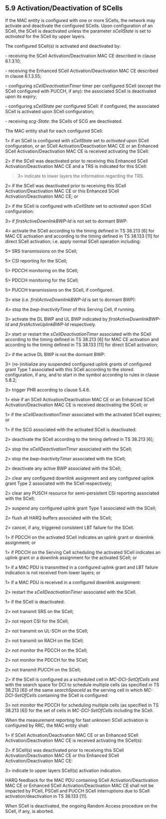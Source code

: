 ## 5.9 Activation/Deactivation of SCells

If the MAC entity is configured with one or more SCells, the network may
activate and deactivate the configured SCells. Upon configuration of an
SCell, the SCell is deactivated unless the parameter *sCellState* is set
to *activated* for the SCell by upper layers.

The configured SCell(s) is activated and deactivated by:

\- receiving the SCell Activation/Deactivation MAC CE described in
clause 6.1.3.10;

\- receiving the Enhanced SCell Activation/Deactivation MAC CE described
in clause 6.1.3.55;

\- configuring *sCellDeactivationTimer* timer per configured SCell
(except the SCell configured with PUCCH, if any): the associated SCell
is deactivated upon its expiry;

\- configuring *sCellState* per configured SCell: if configured, the
associated SCell is activated upon SCell configuration;

\- receiving *scg-State*: the SCells of SCG are deactivated.

The MAC entity shall for each configured SCell:

1\> if an SCell is configured with *sCellState* set to *activated* upon
SCell configuration, or an SCell Activation/Deactivation MAC CE or an
Enhanced SCell Activation/Deactivation MAC CE is received activating the
SCell:

2\> if the SCell was deactivated prior to receiving this Enhanced SCell
Activation/Deactivation MAC CE and a TRS is indicated for this SCell:

> 3\> indicate to lower layers the information regarding the TRS.

2\> if the SCell was deactivated prior to receiving this SCell
Activation/Deactivation MAC CE or this Enhanced SCell
Activation/Deactivation MAC CE; or

2\> if the SCell is configured with *sCellState* set to *activated* upon
SCell configuration:

3\> if *firstActiveDownlinkBWP-Id* is not set to dormant BWP:

4\> activate the SCell according to the timing defined in TS 38.213
\[6\] for MAC CE activation and according to the timing defined in TS
38.133 \[11\] for direct SCell activation; i.e. apply normal SCell
operation including:

5\> SRS transmissions on the SCell;

5\> CSI reporting for the SCell;

5\> PDCCH monitoring on the SCell;

5\> PDCCH monitoring for the SCell;

5\> PUCCH transmissions on the SCell, if configured.

3\> else (i.e. *firstActiveDownlinkBWP-Id* is set to dormant BWP):

4\> stop the *bwp-InactivityTimer* of this Serving Cell, if running.

3\> activate the DL BWP and UL BWP indicated by
*firstActiveDownlinkBWP-Id* and *firstActiveUplinkBWP-Id* respectively.

2\> start or restart the *sCellDeactivationTimer* associated with the
SCell according to the timing defined in TS 38.213 \[6\] for MAC CE
activation and according to the timing defined in TS 38.133 \[11\] for
direct SCell activation;

2\> if the active DL BWP is not the dormant BWP:

3\> (re-)initialize any suspended configured uplink grants of configured
grant Type 1 associated with this SCell according to the stored
configuration, if any, and to start in the symbol according to rules in
clause 5.8.2;

3\> trigger PHR according to clause 5.4.6.

1\> else if an SCell Activation/Deactivation MAC CE or an Enhanced SCell
Activation/Deactivation MAC CE is received deactivating the SCell; or

1\> if the *sCellDeactivationTimer* associated with the activated SCell
expires; or

1\> if the SCG associated with the activated SCell is deactivated:

2\> deactivate the SCell according to the timing defined in TS 38.213
\[6\];

2\> stop the *sCellDeactivationTimer* associated with the SCell;

2\> stop the *bwp-InactivityTimer* associated with the SCell;

2\> deactivate any active BWP associated with the SCell;

2\> clear any configured downlink assignment and any configured uplink
grant Type 2 associated with the SCell respectively;

2\> clear any PUSCH resource for semi-persistent CSI reporting
associated with the SCell;

2\> suspend any configured uplink grant Type 1 associated with the
SCell;

2\> flush all HARQ buffers associated with the SCell;

2\> cancel, if any, triggered consistent LBT failure for the SCell.

1\> if PDCCH on the activated SCell indicates an uplink grant or
downlink assignment; or

1\> if PDCCH on the Serving Cell scheduling the activated SCell
indicates an uplink grant or a downlink assignment for the activated
SCell; or

1\> if a MAC PDU is transmitted in a configured uplink grant and LBT
failure indication is not received from lower layers; or

1\> if a MAC PDU is received in a configured downlink assignment:

2\> restart the *sCellDeactivationTimer* associated with the SCell.

1\> if the SCell is deactivated:

2\> not transmit SRS on the SCell;

2\> not report CSI for the SCell;

2\> not transmit on UL-SCH on the SCell;

2\> not transmit on RACH on the SCell;

2\> not monitor the PDCCH on the SCell;

2\> not monitor the PDCCH for the SCell;

2\> not transmit PUCCH on the SCell;

2\> if the SCell is configured as a scheduled cell in
*MC-DCI-SetOfCells* and with the search space for DCI to schedule
multiple cells (as specified in TS 38.213 \[6\]) of the same
*searchSpaceId* as the serving cell in which *MC-DCI-SetOfCells*
containing the SCell is configured:

3\> not monitor the PDCCH for scheduling multiple cells (as specified in
TS 38.213 \[6\]) for the set of cells in *MC-DCI-SetOfCells* including
the SCell.

When the measurement reporting for fast unknown SCell activation is
configured by RRC, the MAC entity shall:

1\> if SCell Activation/Deactivation MAC CE or an Enhanced SCell
Activation/Deactivation MAC CE is received activating the SCell(s):

2\> if SCell(s) was deactivated prior to receiving this SCell
Activation/Deactivation MAC CE or this Enhanced SCell
Activation/Deactivation MAC CE:

3\> indicate to upper layers SCell(s) activation indication.

HARQ feedback for the MAC PDU containing SCell Activation/Deactivation
MAC CE or Enhanced SCell Activation/Deactivation MAC CE shall not be
impacted by PCell, PSCell and PUCCH SCell interruptions due to SCell
activation/deactivation in TS 38.133 \[11\].

When SCell is deactivated, the ongoing Random Access procedure on the
SCell, if any, is aborted.